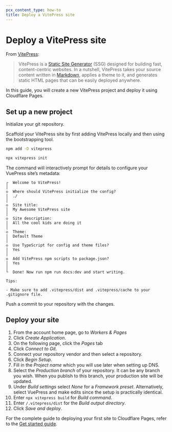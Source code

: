 ```yaml
---
pcx_content_type: how-to
title: Deploy a VitePress site
---
```


# Deploy a VitePress site
From [VitePress](https://vitepress.dev/):

> VitePress is a [Static Site Generator](https://en.wikipedia.org/wiki/Static_site_generator) (SSG) designed for building fast, content-centric websites. In a nutshell, VitePress takes your source content written in [Markdown](https://en.wikipedia.org/wiki/Markdown), applies a theme to it, and generates static HTML pages that can be easily deployed anywhere.

In this guide, you will create a new VitePress project and deploy it using Cloudflare Pages. 

## Set up a new project

Initialize your git repository.

Scaffold your VitePress site by first adding VitePress locally and then using the bootstrapping tool.

```sh
npm add -D vitepress

npx vitepress init
```

The command will interactively prompt for details to configure your VuePress site’s metadata: 

```
┌  Welcome to VitePress!
│
◇  Where should VitePress initialize the config?
│  ./
│
◇  Site title:
│  My Awesome VitePress site
│
◇  Site description:
│  All the cool kids are doing it
│
◇  Theme:
│  Default Theme
│
◇  Use TypeScript for config and theme files?
│  Yes
│
◇  Add VitePress npm scripts to package.json?
│  Yes
│
└  Done! Now run npm run docs:dev and start writing.

Tips:

- Make sure to add .vitepress/dist and .vitepress/cache to your .gitignore file.
```

Push a commit to your repository with the changes.

## Deploy your site

1. From the account home page, go to _Workers & Pages_
1. Click _Create Application_. 
1. On the following page, click the _Pages_ tab
1. Click _Connect to Git._ 
1. Connect your repository vendor and then select a repository. 
1. Click _Begin Setup_.
1. Fill in the _Project name_ which you will use later when setting up DNS.
1. Select the _Production branch_ of your repository. It can be any branch you wish. When you publish to this branch, your production site will be updated.
1. Under _Build settings_ select _None_ for a _Framework preset_. Alternatively, select VuePress and make edits since the setup is practically identical.
1. Enter `npx vitepress build` for _Build command_.
1. Enter `/.vitepress/dist` for the _Build output directory_.
1. Click _Save and deploy_.

For the complete guide to deploying your first site to Cloudflare Pages, refer to the [Get started guide](/pages/get-started/).